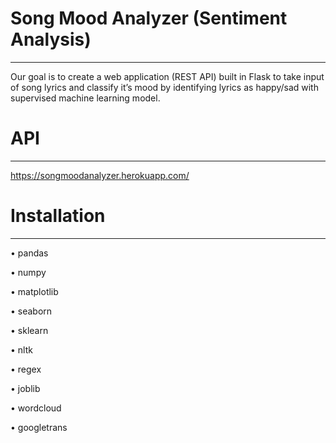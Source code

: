 # Song Mood Analyzer (Sentiment Analysis)
*****************************************
Our goal is to create a web application (REST API) built in Flask to take input of song lyrics and classify it’s mood by identifying lyrics as happy/sad with supervised machine learning model.

# API
*******************************
https://songmoodanalyzer.herokuapp.com/


# Installation
****************************************
•	pandas

•	numpy

•	matplotlib

•	seaborn

•	sklearn

•	nltk

•	regex

•	joblib

•	wordcloud

•	googletrans

